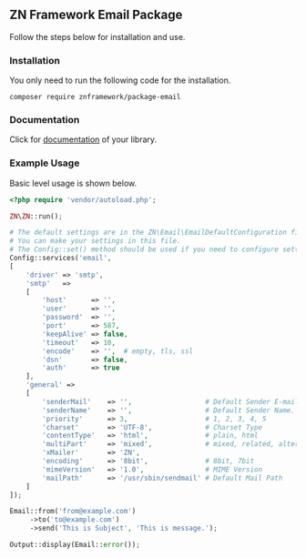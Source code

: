 <h2>ZN Framework Email Package</h2>
<p>
Follow the steps below for installation and use.
</p>

<h3>Installation</h3>
<p>
You only need to run the following code for the installation.
</p>

```
composer require znframework/package-email
```

<h3>Documentation</h3>
<p>
Click for <a href="https://docs.znframework.com/uzak-servisler/mail-kutuphanesi">documentation</a> of your library.
</p>

<h3>Example Usage</h3>
<p>
Basic level usage is shown below.
</p>

```php
<?php require 'vendor/autoload.php';

ZN\ZN::run();

# The default settings are in the ZN\Email\EmailDefaultConfiguration file. 
# You can make your settings in this file.
# The Config::set() method should be used if you need to configure settings externally.
Config::services('email', 
[
    'driver' => 'smtp',
    'smtp'   =>
    [
        'host'      => '',
        'user'      => '',
        'password'  => '',
        'port'      => 587,
        'keepAlive' => false,
        'timeout'   => 10,
        'encode'    => '',  # empty, tls, ssl
        'dsn'       => false,
        'auth'      => true
    ],
    'general' =>
    [
        'senderMail'    => '',                  # Default Sender E-mail Address.
        'senderName'    => '',                  # Default Sender Name.
        'priority'      => 3,                   # 1, 2, 3, 4, 5
        'charset'       => 'UTF-8',             # Charset Type
        'contentType'   => 'html',              # plain, html
        'multiPart'     => 'mixed',             # mixed, related, alternative
        'xMailer'       => 'ZN',
        'encoding'      => '8bit',              # 8bit, 7bit
        'mimeVersion'   => '1.0',               # MIME Version
        'mailPath'      => '/usr/sbin/sendmail' # Default Mail Path
    ]
]);

Email::from('from@example.com')
     ->to('to@example.com')
     ->send('This is Subject', 'This is message.');

Output::display(Email::error());
```
